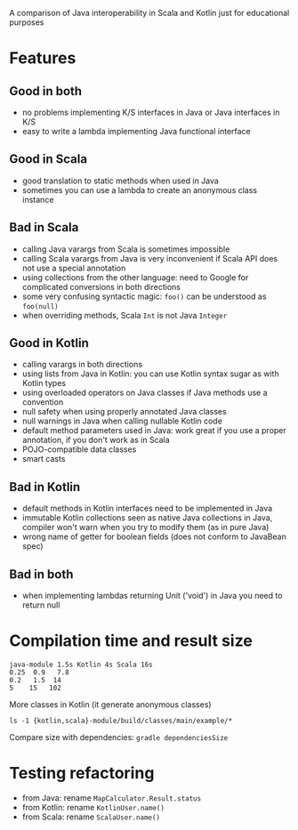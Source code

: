 A comparison of Java interoperability in Scala and Kotlin just for educational purposes

# Features

## Good in both

- no problems implementing K/S interfaces in Java or Java interfaces in K/S
- easy to write a lambda implementing Java functional interface

## Good in Scala

- good translation to static methods when used in Java 
- sometimes you can use a lambda to create an anonymous class instance

## Bad in Scala

- calling Java varargs from Scala is sometimes impossible
- calling Scala varargs from Java is very inconvenient if Scala API does not use a special annotation
- using collections from the other language: need to Google for complicated conversions in both directions
- some very confusing syntactic magic: `foo()` can be understood as `foo(null)`
- when overriding methods, Scala `Int` is not Java `Integer`

## Good in Kotlin

- calling varargs in both directions
- using lists from Java in Kotlin: you can use Kotlin syntax sugar as with Kotlin types
- using overloaded operators on Java classes if Java methods use a convention
- null safety when using properly annotated Java classes
- null warnings in Java when calling nullable Kotlin code
- default method parameters used in Java: work great if you use a proper annotation, if you don't work as in Scala
- POJO-compatible data classes
- smart casts

## Bad in Kotlin

- default methods in Kotlin interfaces need to be implemented in Java
- immutable Kotlin collections seen as native Java collections in Java, compiler won't warn when you try to modify them (as in pure Java)
- wrong name of getter for boolean fields (does not conform to JavaBean spec)

## Bad in both

- when implementing lambdas returning Unit ('void') in Java you need to return null

# Compilation time and result size

```
java-module 1.5s Kotlin 4s Scala 16s
0.25  0.9   7.8
0.2   1.5  14
5    15   102
```

More classes in Kotlin (it generate anonymous classes)

    ls -1 {kotlin,scala}-module/build/classes/main/example/*

Compare size with dependencies: `gradle dependenciesSize`

# Testing refactoring

- from Java: rename `MapCalculator.Result.status`
- from Kotlin: rename `KotlinUser.name()`
- from Scala: rename `ScalaUser.name()`
